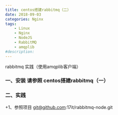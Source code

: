 ```yaml
---
title: centos搭建rabbitmq（二）
date: 2018-09-03
categories: Nginx
tags: 
    - Linux
    - Nginx
    - NodeJS
    - RabbitMQ
    - amqplib
#description: 
---
```


rabbitmq 实践（使用amqplib客户端）
<!-- more -->

### 一、安装 请参照 centos搭建rabbitmq（一）


### 二、实践

+1、参照项目 git@github.com:17it/rabbitmq-node.git

